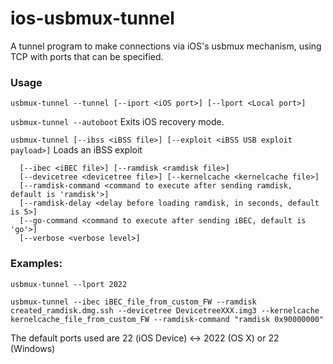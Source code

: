 # ios-usbmux-tunnel

A tunnel program to make connections via iOS's usbmux mechanism, using TCP with ports that can be specified.

### Usage

`` usbmux-tunnel --tunnel [--iport <iOS port>] [--lport <Local port>] ``

`` usbmux-tunnel --autoboot `` Exits iOS recovery mode.

`` usbmux-tunnel [--ibss <iBSS file>] [--exploit <iBSS USB exploit payload>] `` Loads an iBSS exploit

```
  [--ibec <iBEC file>] [--ramdisk <ramdisk file>]
  [--devicetree <devicetree file>] [--kernelcache <kernelcache file>]
  [--ramdisk-command <command to execute after sending ramdisk, default is 'ramdisk'>]
  [--ramdisk-delay <delay before loading ramdisk, in seconds, default is 5>]
  [--go-command <command to execute after sending iBEC, default is 'go'>]
  [--verbose <verbose level>]
```
			
### Examples:

`` usbmux-tunnel --lport 2022 ``

`` usbmux-tunnel --ibec iBEC_file_from_custom_FW --ramdisk created_ramdisk.dmg.ssh --devicetree DevicetreeXXX.img3 --kernelcache kernelcache_file_from_custom_FW --ramdisk-command "ramdisk 0x90000000" ``

The default ports used are 22 (iOS Device) <-> 2022 (OS X) or 22 (Windows)
